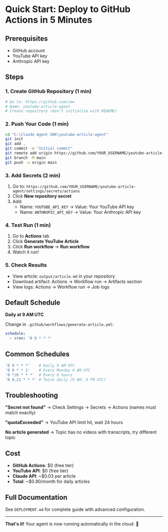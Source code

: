 # Quick Start: Deploy to GitHub Actions in 5 Minutes

## Prerequisites
- GitHub account
- YouTube API key
- Anthropic API key

## Steps

### 1. Create GitHub Repository (1 min)
```bash
# Go to: https://github.com/new
# Name: youtube-article-agent
# Create repository (don't initialize with README)
```

### 2. Push Your Code (1 min)
```bash
cd "C:\Claude Agent SDK\youtube-article-agent"
git init
git add .
git commit -m "Initial commit"
git remote add origin https://github.com/YOUR_USERNAME/youtube-article-agent.git
git branch -M main
git push -u origin main
```

### 3. Add Secrets (2 min)
1. Go to: `https://github.com/YOUR_USERNAME/youtube-article-agent/settings/secrets/actions`
2. Click **New repository secret**
3. Add:
   - Name: `YOUTUBE_API_KEY` → Value: Your YouTube API key
   - Name: `ANTHROPIC_API_KEY` → Value: Your Anthropic API key

### 4. Test Run (1 min)
1. Go to **Actions** tab
2. Click **Generate YouTube Article**
3. Click **Run workflow** → **Run workflow**
4. Watch it run!

### 5. Check Results
- View article: `output/article.md` in your repository
- Download artifact: Actions → Workflow run → Artifacts section
- View logs: Actions → Workflow run → Job logs

## Default Schedule
**Daily at 9 AM UTC**

Change in `.github/workflows/generate-article.yml`:
```yaml
schedule:
  - cron: '0 9 * * *'
```

## Common Schedules
```yaml
'0 9 * * *'    # Daily 9 AM UTC
'0 9 * * 1'    # Every Monday 9 AM UTC
'0 */6 * * *'  # Every 6 hours
'0 9,21 * * *' # Twice daily (9 AM, 9 PM UTC)
```

## Troubleshooting

**"Secret not found"**
→ Check Settings → Secrets → Actions (names must match exactly)

**"quotaExceeded"**
→ YouTube API limit hit, wait 24 hours

**No article generated**
→ Topic has no videos with transcripts, try different topic

## Cost
- **GitHub Actions**: $0 (free tier)
- **YouTube API**: $0 (free tier)
- **Claude API**: ~$0.03 per article
- **Total**: ~$0.90/month for daily articles

## Full Documentation
See `DEPLOYMENT.md` for complete guide with advanced configuration.

---

**That's it!** Your agent is now running automatically in the cloud. 🎉
